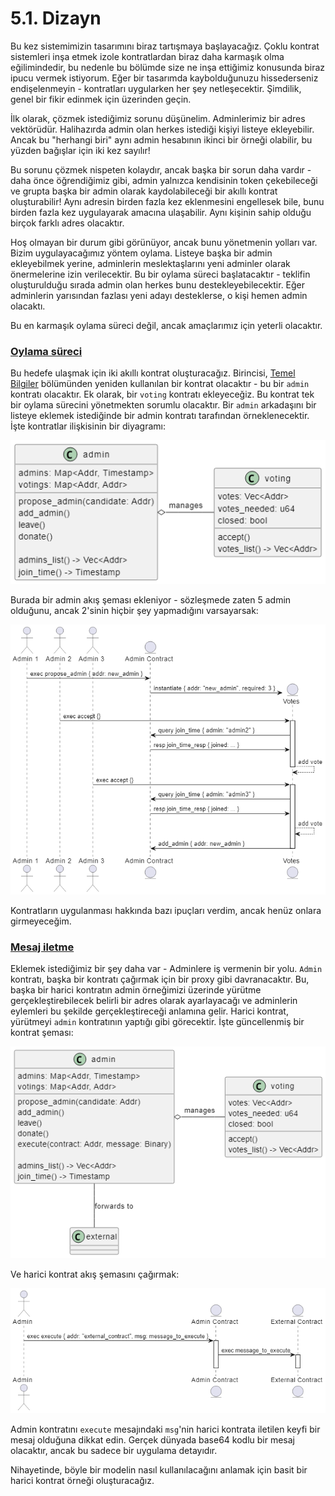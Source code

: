 # 5.1. Dizayn

Bu kez sistemimizin tasarımını biraz tartışmaya başlayacağız. Çoklu kontrat sistemleri inşa etmek izole kontratlardan biraz daha karmaşık olma eğilimindedir, bu nedenle bu bölümde size ne inşa ettiğimiz konusunda biraz ipucu vermek istiyorum. Eğer bir tasarımda kaybolduğunuzu hissederseniz endişelenmeyin - kontratları uygularken her şey netleşecektir. Şimdilik, genel bir fikir edinmek için üzerinden geçin.

İlk olarak, çözmek istediğimiz sorunu düşünelim. Adminlerimiz bir adres vektörüdür. Halihazırda admin olan herkes istediği kişiyi listeye ekleyebilir. Ancak bu "herhangi biri" aynı admin hesabının ikinci bir örneği olabilir, bu yüzden bağışlar için iki kez sayılır!

Bu sorunu çözmek nispeten kolaydır, ancak başka bir sorun daha vardır - daha önce öğrendiğimiz gibi, admin yalnızca kendisinin token çekebileceği ve grupta başka bir admin olarak kaydolabileceği bir akıllı kontrat oluşturabilir! Aynı adresin birden fazla kez eklenmesini engellesek bile, bunu birden fazla kez uygulayarak amacına ulaşabilir. Aynı kişinin sahip olduğu birçok farklı adres olacaktır.

Hoş olmayan bir durum gibi görünüyor, ancak bunu yönetmenin yolları var. Bizim uygulayacağımız yöntem oylama. Listeye başka bir admin ekleyebilmek yerine, adminlerin meslektaşlarını yeni adminler olarak önermelerine izin verilecektir. Bu bir oylama süreci başlatacaktır - teklifin oluşturulduğu sırada admin olan herkes bunu destekleyebilecektir. Eğer adminlerin yarısından fazlası yeni adayı desteklerse, o kişi hemen admin olacaktı.

Bu en karmaşık oylama süreci değil, ancak amaçlarımız için yeterli olacaktır.

### [Oylama süreci](5.1.-dizayn.md#oylama-suereci)

Bu hedefe ulaşmak için iki akıllı kontrat oluşturacağız. Birincisi, [Temel Bilgiler](https://book.cosmwasm.com/basics.html) bölümünden yeniden kullanılan bir kontrat olacaktır - bu bir `admin` kontratı olacaktır. Ek olarak, bir `voting` kontratı ekleyeceğiz. Bu kontrat tek bir oylama sürecini yönetmekten sorumlu olacaktır. Bir `admin` arkadaşını bir listeye eklemek istediğinde bir admin kontratı tarafından örneklenecektir. İşte kontratlar ilişkisinin bir diyagramı:

![](../../.gitbook/assets/image.png)

Burada bir admin akış şeması ekleniyor - sözleşmede zaten 5 admin olduğunu, ancak 2'sinin hiçbir şey yapmadığını varsayarsak:

![](<../../.gitbook/assets/image (2).png>)

Kontratların uygulanması hakkında bazı ipuçları verdim, ancak henüz onlara girmeyeceğim.

### [Mesaj iletme](5.1.-dizayn.md#mesaj-iletme)

Eklemek istediğimiz bir şey daha var - Adminlere iş vermenin bir yolu. `Admin` kontratı, başka bir kontratı çağırmak için bir proxy gibi davranacaktır. Bu, başka bir harici kontratın admin örneğimizi üzerinde yürütme gerçekleştirebilecek belirli bir adres olarak ayarlayacağı ve adminlerin eylemleri bu şekilde gerçekleştireceği anlamına gelir. Harici kontrat, yürütmeyi `admin` kontratının yaptığı gibi görecektir. İşte güncellenmiş bir kontrat şeması:

![](<../../.gitbook/assets/image (5).png>)

Ve harici kontrat akış şemasını çağırmak:

![](<../../.gitbook/assets/image (1).png>)

Admin kontratını `execute` mesajındaki `msg`'nin harici kontrata iletilen keyfi bir mesaj olduğuna dikkat edin. Gerçek dünyada base64 kodlu bir mesaj olacaktır, ancak bu sadece bir uygulama detayıdır.

Nihayetinde, böyle bir modelin nasıl kullanılacağını anlamak için basit bir harici kontrat örneği oluşturacağız.

